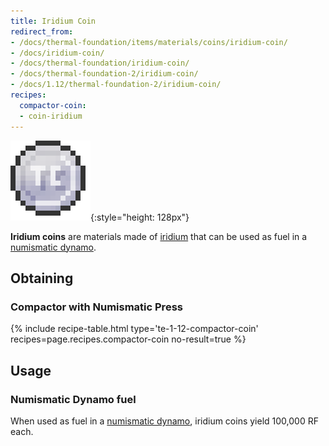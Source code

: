 ```yaml
---
title: Iridium Coin
redirect_from:
- /docs/thermal-foundation/items/materials/coins/iridium-coin/
- /docs/iridium-coin/
- /docs/thermal-foundation/iridium-coin/
- /docs/thermal-foundation-2/iridium-coin/
- /docs/1.12/thermal-foundation-2/iridium-coin/
recipes:
  compactor-coin:
  - coin-iridium
---
```


![Iridium coin](/assets/images/thermal-foundation-2/coin-iridium.png){:style="height: 128px"}


**Iridium coins** are materials made of [iridium](../iridium-ingot/) that can
be used as fuel in a [numismatic dynamo](../../thermal-expansion/numismatic-dynamo/).


Obtaining
---------

### Compactor with Numismatic Press
{% include recipe-table.html type='te-1-12-compactor-coin' recipes=page.recipes.compactor-coin no-result=true %}


Usage
-----

### Numismatic Dynamo fuel
When used as fuel in a [numismatic dynamo](../../thermal-expansion/numismatic-dynamo/), iridium
coins yield 100,000 RF each.
